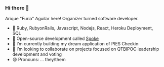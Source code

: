 ### Hi there 👋
Arique "Furia" Aguilar here!  Organizer turned software developer.
- 🔭 Ruby, RubyonRails, Javascript, Nodejs, React, Heroku Deployment, SQL
- 💬 Open-source development called [Spoke](https://github.com/StateVoicesNational/Spoke)
- 🌱 I’m currently building my dream application of PIES Checkin
- 👯 I’m looking to collaborate on projects focused on QTBIPOC leadership development and voting
- 😄 Pronouns: ... they/them

